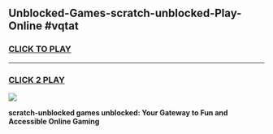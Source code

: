 
## Unblocked-Games-scratch-unblocked-Play-Online #vqtat
<h3>
<a href="https://news.freeplayer.one?title=scratch-unblocked&ref=3">CLICK TO PLAY</a></h3>
<hr>

<h3>
<a href="https://news.freeplayer.one?title=scratch-unblocked&ref=3">CLICK 2 PLAY</a>
  
</h3>

<a href="https://news.freeplayer.one?title=scratch-unblocked&ref=3"><img src="https://clearcache.store/games.png"></a>


**scratch-unblocked games unblocked: Your Gateway to Fun and Accessible Online Gaming**
